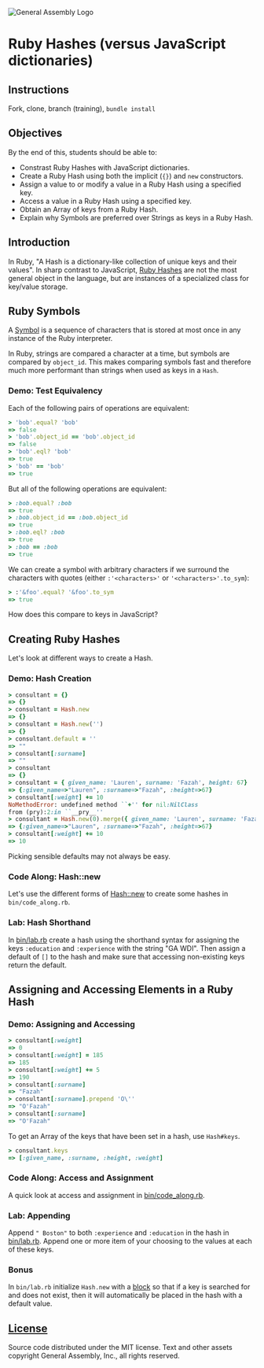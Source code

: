 ![General Assembly Logo](http://i.imgur.com/ke8USTq.png)

# Ruby Hashes (versus JavaScript dictionaries)

## Instructions

Fork, clone, branch (training), `bundle install`

## Objectives

By the end of this, students should be able to:

-   Constrast Ruby Hashes with JavaScript dictionaries.
-   Create a Ruby Hash using both the implicit (`{}`) and `new` constructors.
-   Assign a value to or modify a value in a Ruby Hash using a specified key.
-   Access a value in a Ruby Hash using a specified key.
-   Obtain an Array of keys from a Ruby Hash.
-   Explain why Symbols are preferred over Strings as keys in a Ruby Hash.

## Introduction

In Ruby, "A Hash is a dictionary-like collection of unique keys and their
 values".  In sharp contrast to JavaScript,
[Ruby Hashes](http://ruby-doc.org/core-2.3.0/Hash.html) are not the most general
 object in the language, but are instances of a specialized class for key/value
 storage.

## Ruby Symbols

A [Symbol](http://ruby-doc.org/core-2.3.0/Symbol.html) is a sequence of
 characters that is stored at most once in any instance of the Ruby interpreter.

In Ruby, strings are compared a character at a time, but symbols are compared by
 `object_id`.  This makes comparing symbols fast and therefore much more
 performant than strings when used as keys in a `Hash`.

### Demo: Test Equivalency

Each of the following pairs of operations are equivalent:

```ruby
> 'bob'.equal? 'bob'
=> false
> 'bob'.object_id == 'bob'.object_id
=> false
> 'bob'.eql? 'bob'
=> true
> 'bob' == 'bob'
=> true
```

But all of the following operations are equivalent:

```ruby
> :bob.equal? :bob
=> true
> :bob.object_id == :bob.object_id
=> true
> :bob.eql? :bob
=> true
> :bob == :bob
=> true
```

We can create a symbol with arbitrary characters if we surround the characters
 with quotes (either `:'<characters>'` or `'<characters>'.to_sym`):

```ruby
> :'&foo'.equal? '&foo'.to_sym
=> true
```

How does this compare to keys in JavaScript?

## Creating Ruby Hashes

Let's look at different ways to create a Hash.

### Demo: Hash Creation

```ruby
> consultant = {}
=> {}
> consultant = Hash.new
=> {}
> consultant = Hash.new('')
=> {}
> consultant.default = ''
=> ""
> consultant[:surname]
=> ""
> consultant
=> {}
> consultant = { given_name: 'Lauren', surname: 'Fazah', height: 67}
=> {:given_name=>"Lauren", :surname=>"Fazah", :height=>67}
> consultant[:weight] += 10
NoMethodError: undefined method ``+'' for nil:NilClass
from (pry):2:in ``__pry__''
> consultant = Hash.new(0).merge({ given_name: 'Lauren', surname: 'Fazah', height: 67})
=> {:given_name=>"Lauren", :surname=>"Fazah", :height=>67}
> consultant[:weight] += 10
=> 10
```

Picking sensible defaults may not always be easy.

### Code Along: Hash::new

Let's use the different forms of [Hash::new](http://ruby-doc.org/core-2.2.4/Hash.html#method-c-new)
to create some hashes in `bin/code_along.rb`.

### Lab: Hash Shorthand

In [bin/lab.rb](bin/lab.rb) create a hash using the shorthand syntax for
assigning the keys `:education` and `:experience` with the string "GA WDI".
Then assign a default of `[]` to the hash and make sure that accessing
 non-existing keys return the default.

## Assigning and Accessing Elements in a Ruby Hash

### Demo: Assigning and Accessing

```ruby
> consultant[:weight]
=> 0
> consultant[:weight] = 185
=> 185
> consultant[:weight] += 5
=> 190
> consultant[:surname]
=> "Fazah"
> consultant[:surname].prepend 'O\''
=> "O'Fazah"
> consultant[:surname]
=> "O'Fazah"
```

To get an Array of the keys that have been set in a hash, use `Hash#keys`.

```ruby
> consultant.keys
=> [:given_name, :surname, :height, :weight]
```

### Code Along: Access and Assignment

A quick look at access and assignment in [bin/code_along.rb](bin/code_along.rb).

### Lab: Appending

Append `" Boston"` to both `:experience` and `:education` in the hash in
[bin/lab.rb](bin/lab.rb).  Append one or more item of your choosing to the
values at each of these keys.

### Bonus

In `bin/lab.rb` initialize `Hash.new` with a [block](https://netinlet.com/blog/2014/01/01/fun-with-ruby-hashes/)
so that if a key is searched for and does not exist, then it will automatically
be placed in the hash with a default value.

## [License](LICENSE)

Source code distributed under the MIT license. Text and other assets copyright
General Assembly, Inc., all rights reserved.
